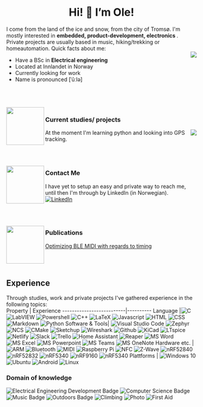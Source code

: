 <h1 align="center"> Hi! 👋 I’m Ole! </h1>
I come from the land of the ice and snow, from the city of Tromsø. I'm mostly interested in <b> embedded, product-development, electronics </b>. Private projects are usually based in music, hiking/trekking or homeautomation. Quick facts about me:
<br>
<img align="right" src="https://github-readme-stats.vercel.app/api?username=Solidedge&show_icons=false&include_all_commits=true&count_private=true&custom_title=Stats">

<ul>
  <li>Have a BSc in <b> Electrical engineering </b></li>
  <li>Located at Innlandet in Norway</li>
  <li>Currently looking for work</li>
  <li>Name is pronounced [ˈûːlə]</li>
</ul>
<br>
<br>
<br>



<img align="left" width="100" height="100" src="https://www.svgrepo.com/show/375767/brush-pencil.svg">

### Current studies/ projects

<img align="right" src="https://github-readme-stats.vercel.app/api/top-langs/?username=Solidedge&layout=default&langs_count=10">
At the moment I'm learning python and looking into GPS tracking.

<br><br>

<img align="left" width="100" height="100" src="https://www.svgrepo.com/show/375789/contacts.svg">

### Contact Me 
I have yet to setup an easy and private way to reach me, until then I'm through by LinkedIn (in Norwegian).   <a href="https://www.linkedin.com/in/bjerkemo/"> <img src="https://img.shields.io/badge/-LinkedIn-0A66C2?style=flat&logo=linkedin&logoColor=white" alt="LinkedIn"></a> 

<!--- ![Element](https://img.shields.io/badge/-Element-0DBD8B?style=flat&logo=element&logoColor=white)
![Mastodon](https://img.shields.io/badge/-Mastodon-3088D4?style=flat&logo=mastodon&logoColor=white) --->

<br><br>

<img align="left" width="100" height="100" src="https://www.svgrepo.com/show/375766/browser.svg">

### Publications
[Optimizing BLE MIDI with regards to timing](https://devzone.nordicsemi.com/nordic/nordic-blog/b/blog/posts/optimizing-ble-midi-with-regards-to-timing-1293631358)


<br>
<br>




## Experience
Through studies, work and private projects I've gathered experience in the following topics:
<br>
Property                  | Experience
--------------------------|----------
Language                  |![C](https://img.shields.io/badge/-C-555555?style=flat&logo=c&logoColor=white) ![LabVIEW](https://img.shields.io/badge/-LabVIEW-fede06?style=flat&logo=labview&logoColor=white) ![Powershell](https://img.shields.io/badge/-Powershell-012456?style=flat&logo=powershell&logoColor=white) ![C++](https://img.shields.io/badge/-C++-f34b7d?style=flat&logo=cplusplus&logoColor=white) ![LaTeX](https://img.shields.io/badge/-LaTeX-3D6117?style=flat&logo=latex&logoColor=white) ![Javascript](https://img.shields.io/badge/-Javascript-f1e05a?style=flat&logo=javascript&logoColor=white) ![HTML](https://img.shields.io/badge/-HTML-e34c26?style=flat&logo=html5&logoColor=white) ![CSS](https://img.shields.io/badge/-CSS-563d7c?style=flat&logo=css3&logoColor=white) ![Markdown](https://img.shields.io/badge/-Markdown-3572A5?style=flat&logo=markdown&logoColor=white) ![Python](https://img.shields.io/badge/-Python-3572A5?style=flat&logo=python&logoColor=white)
Software & Tools| ![Visual Studio Code](https://img.shields.io/badge/-VS%20Code-007ACC?style=flat&logo=visualstudiocode&logoColor=white) ![Zephyr](https://img.shields.io/badge/-Zephyr-2270c5?style=flat) ![NCS](https://img.shields.io/badge/-NCS-2CA9CE?style=flat) ![CMake](https://img.shields.io/badge/-CMake-064f8c?style=flat&logo=cmake&logoColor=white) ![Sketchup](https://img.shields.io/badge/-Sketchup-005F9E?style=flat&logo=sketchup&logoColor=white)  ![Wireshark](https://img.shields.io/badge/-Wireshark-1679A7?style=flat&logo=wireshark&logoColor=white) ![Github](https://img.shields.io/badge/-Github-181717?style=flat&logo=github&logoColor=white) ![KiCad](https://img.shields.io/badge/-KiCad-2143D9?style=flat) ![LTspice](https://img.shields.io/badge/-LTspice-FA7200?style=flat) ![Netlify](https://img.shields.io/badge/-Netlify-00C7B7?style=flat&logo=netlify&logoColor=white) ![Slack](https://img.shields.io/badge/-Slack-4A154B?style=flat&logo=slack&logoColor=white) ![Trello](https://img.shields.io/badge/-Trello-0052CC?style=flat&logo=trello&logoColor=white) ![Home Assistant](https://img.shields.io/badge/-Home%20Assistant-41BDF5?style=flat&logo=homeassistant&logoColor=white) ![Reaper](https://img.shields.io/badge/-Reaper-313131?style=flat) ![MS Word](https://img.shields.io/badge/-Word-2B579A?style=flat&logo=microsoftword&logoColor=white) ![MS Excel](https://img.shields.io/badge/-Excel-217346?style=flat&logo=microsoftexcel&logoColor=white) ![MS Powerpoint](https://img.shields.io/badge/-Powerpoint-B7472A?style=flat&logo=microsoftpowerpoint&logoColor=white) ![MS Teams](https://img.shields.io/badge/-Teams-6264A7?style=flat&logo=microsoftteams&logoColor=white) ![MS OneNote](https://img.shields.io/badge/-OneNote-7719AA?style=flat&logo=microsoftonenote&logoColor=white)
Hardware etc.  | ![ARM](https://img.shields.io/badge/-ARM-0091BD?style=flat&logo=arm&logoColor=white) ![Bluetooth](https://img.shields.io/badge/-BLE-0082FC?style=flat&logo=bluetooth&logoColor=white) ![MIDI](https://img.shields.io/badge/-MIDI-000000?style=flat&logo=midi&logoColor=white) ![Raspberry Pi](https://img.shields.io/badge/-Raspberry%20Pi-A22846?style=flat&logo=raspberrypi&logoColor=white) ![NFC](https://img.shields.io/badge/-NFC-002E5F?style=flat&logo=nfc&logoColor=white) ![Z-Wave](https://img.shields.io/badge/-Z--Wave-1B365D?style=flat&logo=zwave&logoColor=white) ![nRF52840](https://img.shields.io/badge/-nRF52840-2CA9CE?style=flat) ![nRF52832](https://img.shields.io/badge/-nRF52832-2CA9CE?style=flat) ![nRF5340](https://img.shields.io/badge/-nRF5340-2CA9CE?style=flat) ![nRF9160](https://img.shields.io/badge/-nRF9160-2CA9CE?style=flat) ![nRF5340](https://img.shields.io/badge/-nRF5340-2CA9CE?style=flat)
Plattforms | ![Windows 10](https://img.shields.io/badge/-Windows%2010-1679A7?style=flat&logo=windows&logoColor=white) ![Ubuntu](https://img.shields.io/badge/-Ubuntu-E95420?style=flat&logo=ubuntu&logoColor=white) ![Android](https://img.shields.io/badge/-Android-3DDC84?style=flat&logo=android&logoColor=white) ![Linux](https://img.shields.io/badge/-Linux-FCC624?style=flat&logo=linux&logoColor=white)
<br>

### Domain of knowledge
![Electrical Engineering Development Badge](https://img.shields.io/badge/-Electrical%20Engineering-FFFF00?style=flat&logoColor=white) ![Computer Science Badge](https://img.shields.io/badge/-Computer%20science-c0c0c0?style=flat&logoColor=white) ![Music Badge](https://img.shields.io/badge/-Music-0000FF?style=flat&logoColor=white) ![Outdoors Badge](https://img.shields.io/badge/-Outdoors-008000?style=flat&logoColor=white) ![Climbing](https://img.shields.io/badge/-Climbing-D1AB66?style=flat&logoColor=white) ![Photo](https://img.shields.io/badge/-Photo-0063DC?style=flat&logo=&logoColor=white) ![First Aid](https://img.shields.io/badge/-First_Aid-CC071E?style=flat&logoColor=white)

